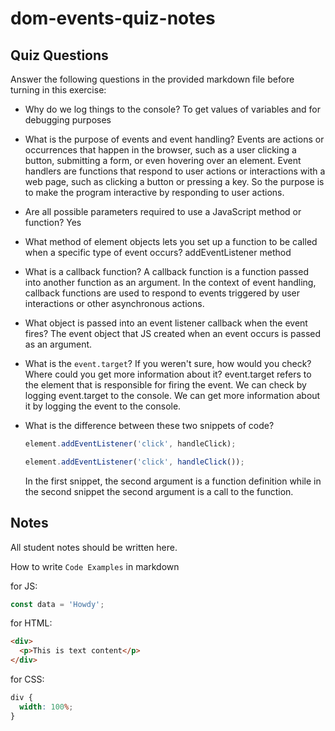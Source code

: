 # dom-events-quiz-notes

## Quiz Questions

Answer the following questions in the provided markdown file before turning in this exercise:

- Why do we log things to the console?
  To get values of variables and for debugging purposes

- What is the purpose of events and event handling?
  Events are actions or occurrences that happen in the browser, such as a user clicking a button, submitting a form, or even hovering over an element. Event handlers are functions that respond to user actions or interactions with a web page, such as clicking a button or pressing a key. So the purpose is to make the program interactive by responding to user actions.

- Are all possible parameters required to use a JavaScript method or function?
  Yes

- What method of element objects lets you set up a function to be called when a specific type of event occurs?
  addEventListener method

- What is a callback function?
  A callback function is a function passed into another function as an argument. In the context of event handling, callback functions are used to respond to events triggered by user interactions or other asynchronous actions.

- What object is passed into an event listener callback when the event fires?
  The event object that JS created when an event occurs is passed as an argument.

- What is the `event.target`? If you weren't sure, how would you check? Where could you get more information about it?
  event.target refers to the element that is responsible for firing the event.
  We can check by logging event.target to the console. We can get more information about it by logging the event to the console.

- What is the difference between these two snippets of code?
  ```js
  element.addEventListener('click', handleClick);
  ```
  ```js
  element.addEventListener('click', handleClick());
  ```
  In the first snippet, the second argument is a function definition while in the second snippet the second argument is a call to the function.

## Notes

All student notes should be written here.

How to write `Code Examples` in markdown

for JS:

```javascript
const data = 'Howdy';
```

for HTML:

```html
<div>
  <p>This is text content</p>
</div>
```

for CSS:

```css
div {
  width: 100%;
}
```
